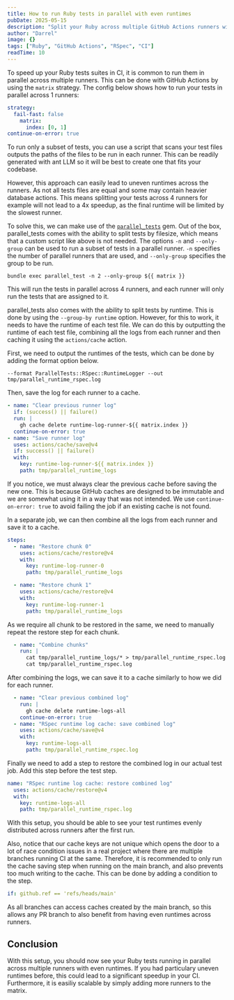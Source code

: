 ```yaml
---
title: How to run Ruby tests in parallel with even runtimes
pubDate: 2025-05-15
description: "Split your Ruby across multiple GitHub Actions runners with even runtimes"
author: "Darrel"
image: {}
tags: ["Ruby", "GitHub Actions", "RSpec", "CI"]
readTime: 10
---
```


To speed up your Ruby tests suites in CI, it is common to run them in parallel across multiple runners. This can be done with GitHub Actions by using the `matrix` strategy. The config below shows how to run your tests in parallel across 1 runners:

```yaml
strategy:
  fail-fast: false
    matrix:
      index: [0, 1]
continue-on-error: true
```

To run only a subset of tests, you can use a script that scans your test files outputs the paths of the files to be run in each runner. This can be readily generated with ant LLM so it will be best to create one that fits your codebase.

However, this approach can easily lead to uneven runtimes across the runners. As not all tests files are equal and some may contain heavier database actions. This means splitting your tests across 4 runners for example will not lead to a 4x speedup, as the final runtime will be limited by the slowest runner.

To solve this, we can make use of the [`parallel_tests`](https://github.com/grosser/parallel_tests/) gem. Out of the box, parallel_tests comes with the ability to split  tests by filesize, which means that a custom script like above is not needed. The options `-n` and `--only-group` can be used to run a subset of tests in a parallel runner. `-n` specifies the number of parallel runners that are used, and `--only-group` specifies the group to be run.

```
bundle exec parallel_test -n 2 --only-group ${{ matrix }}
```

This will run the tests in parallel across 4 runners, and each runner will only run the tests that are assigned to it.

parallel_tests also comes with the ability to split tests by runtime. This is done by using the `--group-by runtime` option. However, for this to work, it needs to have the runtime of each test file. We can do this by outputting the runtime of each test file, combining all the logs from each runner and then caching it using the `actions/cache` action.

First, we need to output the runtimes of the tests, which can be done by adding the format option below.

```
--format ParallelTests::RSpec::RuntimeLogger --out tmp/parallel_runtime_rspec.log
```

Then, save the log for each runner to a cache.

```yaml
- name: "Clear previous runner log"
  if: (success() || failure()
  run: |
    gh cache delete runtime-log-runner-${{ matrix.index }}
  continue-on-error: true
- name: "Save runner log"
  uses: actions/cache/save@v4
  if: success() || failure()
  with:
    key: runtime-log-runner-${{ matrix.index }}
    path: tmp/parallel_runtime_logs
```

If you notice, we must always clear the previous cache before saving the new one. This is because GitHub caches are designed to be immutable and we are somewhat using it in a way that was not intended. We use `continue-on-error: true` to avoid failing the job if an existing cache is not found.

In a separate job, we can then combine all the logs from each runner and save it to a cache.

```yaml
steps:
  - name: "Restore chunk 0"
    uses: actions/cache/restore@v4
    with:
      key: runtime-log-runner-0
      path: tmp/parallel_runtime_logs

  - name: "Restore chunk 1"
    uses: actions/cache/restore@v4
    with:
      key: runtime-log-runner-1
      path: tmp/parallel_runtime_logs
```
As we require all chunk to be restored in the same, we need to manually repeat the restore step for each chunk.

```yaml
  - name: "Combine chunks"
    run: |
      cat tmp/parallel_runtime_logs/* > tmp/parallel_runtime_rspec.log
      cat tmp/parallel_runtime_rspec.log
```

After combining the logs, we can save it to a cache similarly to how we did for each runner.

```yaml
  - name: "Clear previous combined log"
    run: |
      gh cache delete runtime-logs-all
    continue-on-error: true
  - name: "RSpec runtime log cache: save combined log"
    uses: actions/cache/save@v4
    with:
      key: runtime-logs-all
      path: tmp/parallel_runtime_rspec.log
```

Finally we need to add a step to restore the combined log in our actual test job. Add this step before the test step.

```yaml
name: "RSpec runtime log cache: restore combined log"
  uses: actions/cache/restore@v4
  with:
    key: runtime-logs-all
    path: tmp/parallel_runtime_rspec.log
```

With this setup, you should be able to see your test runtimes evenly distributed across runners after the first run.

Also, notice that our cache keys are not unique which opens the door to a lot of race condition issues in a real project where there are multiple branches running CI at the same. Therefore, it is recommended to only run the cache saving step when running on the main branch, and also prevents too much writing to the cache. This can be done by adding a condition to the step.

```yaml
if: github.ref == 'refs/heads/main'
```

As all branches can access caches created by the main branch, so this allows any PR branch to also benefit from having even runtimes across runners.

## Conclusion

With this setup, you should now see your Ruby tests running in parallel across multiple runners with even runtimes. If you had particulary uneven runtimes before, this could lead to a significant speedup in your CI. Furthermore, it is easiliy scalable by simply adding more runners to the matrix.